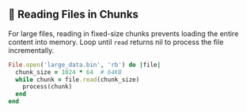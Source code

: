 ## 🔄 Reading Files in Chunks
For large files, reading in fixed-size chunks prevents loading the entire content into memory. Loop until `read` returns nil to process the file incrementally.

```ruby
File.open('large_data.bin', 'rb') do |file|
  chunk_size = 1024 * 64  # 64KB
  while chunk = file.read(chunk_size)
    process(chunk)
  end
end
```
